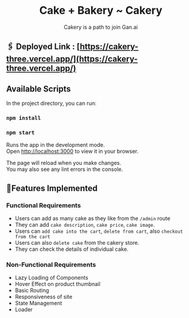 <div align="center">
    <h1>Cake + Bakery ~ Cakery</h1>
    <p>Cakery is a path to join Gan.ai</p>
</div>

## 🖇 Deployed Link : [https://cakery-three.vercel.app/](https://cakery-three.vercel.app/)

## Available Scripts

In the project directory, you can run:
### `npm install`
### `npm start`

Runs the app in the development mode.\
Open [http://localhost:3000](http://localhost:3000) to view it in your browser.

The page will reload when you make changes.\
You may also see any lint errors in the console.

## 📍Features Implemented
### Functional Requirements
- Users can add as many cake as they like from the `/admin` route
- They can add `cake description`, `cake price`, `cake image`.
- Users can `add cake into the cart`, `delete from cart`, also `checkout from the cart`
- Users can also `delete cake` from the cakery store.
- They can check the details of individual cake.

### Non-Functional Requirements
- Lazy Loading of Components
- Hover Effect on product thumbnail
- Basic Routing
- Responsiveness of site
- State Management 
- Loader

